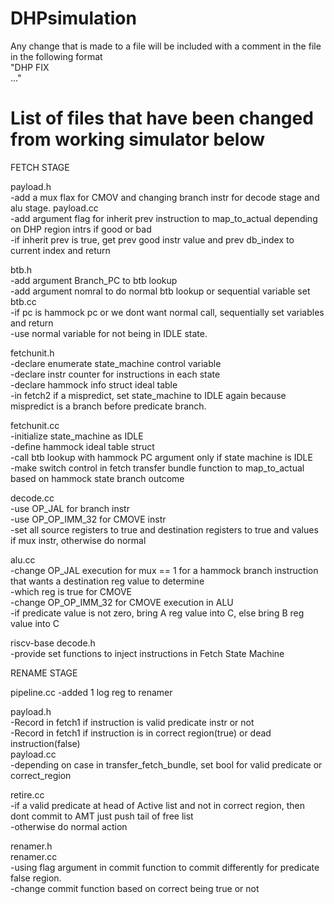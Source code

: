 # DHPsimulation

Any change that is made to a file will be included with a comment in the file in the following format <br />
"DHP FIX <br />
..." <br />

# List of files that have been changed from working simulator below

FETCH STAGE

payload.h <br />
-add a mux flax for CMOV and changing branch instr for decode stage and alu stage.
payload.cc <br />
-add argument flag for inherit prev instruction to map_to_actual depending on DHP region intrs if good or bad <br />
-if inherit prev is true, get prev good instr value and prev db_index to current index and return <br />

btb.h <br />
-add argument Branch_PC to btb lookup <br />
-add argument nomral to do normal btb lookup or sequential variable set
btb.cc <br />
-if pc is hammock pc or we dont want normal call, sequentially set variables and return <br />
-use normal variable for not being in IDLE state.

fetchunit.h <br />
-declare enumerate state_machine control variable <br />
-declare instr counter for instructions in each state <br />
-declare hammock info struct ideal table <br />
-in fetch2 if a mispredict, set state_machine to IDLE again because mispredict is a branch before predicate branch.

fetchunit.cc <br />
-initialize state_machine as IDLE <br />
-define hammock ideal table struct <br />
-call btb lookup with hammock PC argument only if state machine is IDLE <br />
-make switch control in fetch transfer bundle function to map_to_actual based on hammock state branch outcome <br />

decode.cc <br />
-use OP_JAL for branch instr  <br />
-use OP_OP_IMM_32 for CMOVE instr  <br />
-set all source registers to true and destination registers to true and values if mux instr, otherwise do normal  <br />

alu.cc <br />
-change OP_JAL execution for mux == 1 for a hammock branch instruction that wants a destination reg value to determine <br />
-which reg is true for CMOVE <br />
-change OP_OP_IMM_32 for CMOVE execution in ALU <br />
-if predicate value is not zero, bring A reg value into C, else bring B reg value into C <br />

riscv-base decode.h <br />
-provide set functions to inject instructions in Fetch State Machine <br />

RENAME STAGE <br />

pipeline.cc
-added 1 log reg to renamer

payload.h <br />
-Record in fetch1 if instruction is valid predicate instr or not <br />
-Record in fetch1 if instruction is in correct region(true) or dead instruction(false) <br />
payload.cc <br />
-depending on case in transfer_fetch_bundle, set bool for valid predicate or correct_region <br />

retire.cc <br />
-if a valid predicate at head of Active list and not in correct region, then dont commit to AMT just push tail of free list <br />
-otherwise do normal action <br />

renamer.h <br />
renamer.cc <br />
-using flag argument in commit function to commit differently for predicate false region. <br />
-change commit function based on correct being true or not <br />

